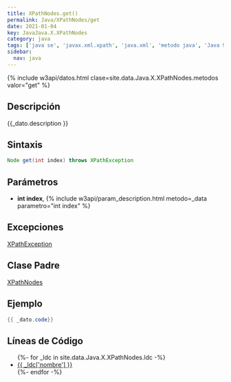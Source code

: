```yaml
---
title: XPathNodes.get()
permalink: Java/XPathNodes/get
date: 2021-01-04
key: JavaJava.X.XPathNodes
category: java
tags: ['java se', 'javax.xml.xpath', 'java.xml', 'metodo java', 'Java 9']
sidebar: 
  nav: java
---
```


{% include w3api/datos.html clase=site.data.Java.X.XPathNodes.metodos valor="get" %}

## Descripción
{{_dato.description }}

## Sintaxis
~~~java
Node get(int index) throws XPathException
~~~

## Parámetros
* **int index**,  {% include w3api/param_description.html metodo=_data parametro="int index" %}

## Excepciones
[XPathException](/Java/XPathException/)

## Clase Padre
[XPathNodes](/Java/XPathNodes/)

## Ejemplo
~~~java
{{ _dato.code}}
~~~

## Líneas de Código
<ul>
{%- for _ldc in site.data.Java.X.XPathNodes.ldc -%}
   <li>
       <a href="{{_ldc['url'] }}">{{ _ldc['nombre'] }}</a>
   </li>
{%- endfor -%}
</ul>
